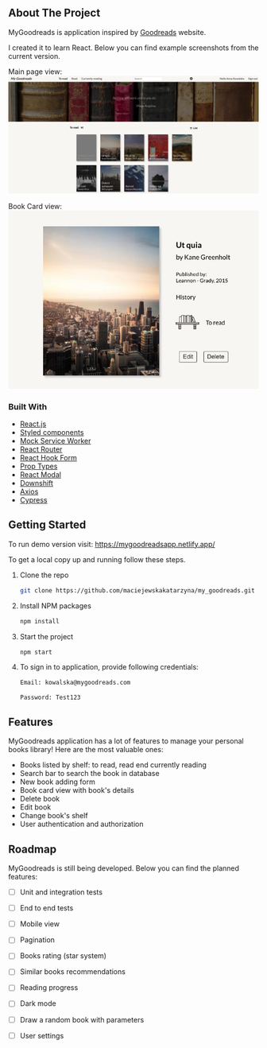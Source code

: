 ## About The Project

MyGoodreads is application inspired by [Goodreads](https://www.goodreads.com/) website. 

I created it to learn React. Below you can find example screenshots from the current version.

Main page view:
![MainScreenshot](./main.png)

Book Card view:
![CardScreenshot](./card.png)

### Built With

* [React.js](https://reactjs.org/)
* [Styled components](https://styled-components.com/)
* [Mock Service Worker](https://mswjs.io/)
* [React Router](https://reactrouter.com/)
* [React Hook Form](https://react-hook-form.com/)
* [Prop Types](https://github.com/facebook/prop-types)
* [React Modal](https://github.com/reactjs/react-modal)
* [Downshift](https://github.com/downshift-js/downshift)
* [Axios](https://github.com/axios/axios)
* [Cypress](https://www.cypress.io/)

## Getting Started

To run demo version visit: https://mygoodreadsapp.netlify.app/      

To get a local copy up and running follow these steps.

1. Clone the repo
   ```sh
   git clone https://github.com/maciejewskakatarzyna/my_goodreads.git
   ```
2. Install NPM packages
   ```sh
   npm install
   ```
3. Start the project
   ```sh
   npm start
   ```
4. To sign in to application, provide following credentials:

   ```
   Email: kowalska@mygoodreads.com
   ```

   ```
   Password: Test123
   ```
   

## Features

MyGoodreads application has a lot of features to manage your personal books library! Here are the most valuable ones:
* Books listed by shelf: to read, read end currently reading
* Search bar to search the book in database
* New book adding form
* Book card view with book's details
* Delete book
* Edit book
* Change book's shelf
* User authentication and authorization

## Roadmap

MyGoodreads is still being developed. Below you can find the planned features:

- [ ] Unit and integration tests
- [ ] End to end tests
- [ ] Mobile view
- [ ] Pagination
- [ ] Books rating (star system)
- [ ] Similar books recommendations
- [ ] Reading progress
- [ ] Dark mode
- [ ] Draw a random book with parameters
- [ ] User settings
    


